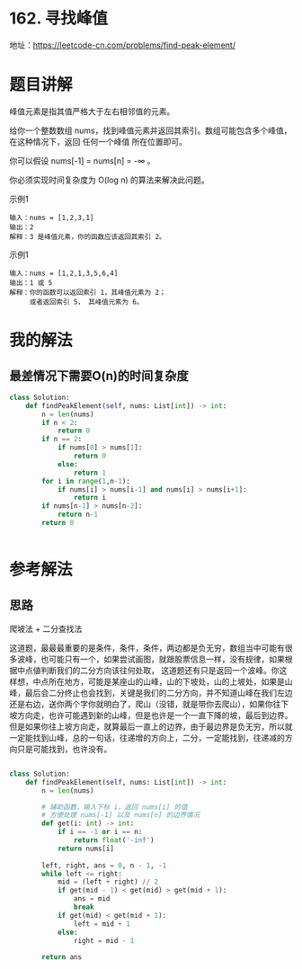 # 162. 寻找峰值
地址：https://leetcode-cn.com/problems/find-peak-element/

# 题目讲解
峰值元素是指其值严格大于左右相邻值的元素。

给你一个整数数组 nums，找到峰值元素并返回其索引。数组可能包含多个峰值，在这种情况下，返回 任何一个峰值 所在位置即可。

你可以假设 nums[-1] = nums[n] = -∞ 。

你必须实现时间复杂度为 O(log n) 的算法来解决此问题。

示例1
```
输入：nums = [1,2,3,1]
输出：2
解释：3 是峰值元素，你的函数应该返回其索引 2。

```


示例1
```
输入：nums = [1,2,1,3,5,6,4]
输出：1 或 5 
解释：你的函数可以返回索引 1，其峰值元素为 2；
     或者返回索引 5， 其峰值元素为 6。

```


# 我的解法
## 最差情况下需要O(n)的时间复杂度
```python
class Solution:
    def findPeakElement(self, nums: List[int]) -> int:
        n = len(nums)
        if n < 2:
            return 0
        if n == 2:
            if nums[0] > nums[1]:
                return 0
            else:
                return 1
        for i in range(1,n-1):
            if nums[i] > nums[i-1] and nums[i] > nums[i+1]:
                return i
        if nums[n-1] > nums[n-2]:
            return n-1
        return 0



```


# 参考解法

## 思路
爬坡法 + 二分查找法

这道题，最最最重要的是条件，条件，条件，两边都是负无穷，数组当中可能有很多波峰，也可能只有一个，如果尝试画图，就跟股票信息一样，没有规律，如果根据中点値判断我们的二分方向该往何处取， 这道题还有只是返回一个波峰。你这样想，中点所在地方，可能是某座山的山峰，山的下坡处，山的上坡处，如果是山峰，最后会二分终止也会找到，关键是我们的二分方向，并不知道山峰在我们左边还是右边，送你两个字你就明白了，爬山（没错，就是带你去爬山），如果你往下坡方向走，也许可能遇到新的山峰，但是也许是一个一直下降的坡，最后到边界。但是如果你往上坡方向走，就算最后一直上的边界，由于最边界是负无穷，所以就一定能找到山峰，总的一句话，往递增的方向上，二分，一定能找到，往递减的方向只是可能找到，也许没有。


```python

class Solution:
    def findPeakElement(self, nums: List[int]) -> int:
        n = len(nums)

        # 辅助函数，输入下标 i，返回 nums[i] 的值
        # 方便处理 nums[-1] 以及 nums[n] 的边界情况
        def get(i: int) -> int:
            if i == -1 or i == n:
                return float('-inf')
            return nums[i]
        
        left, right, ans = 0, n - 1, -1
        while left <= right:
            mid = (left + right) // 2
            if get(mid - 1) < get(mid) > get(mid + 1):
                ans = mid
                break
            if get(mid) < get(mid + 1):
                left = mid + 1
            else:
                right = mid - 1
        
        return ans


```
